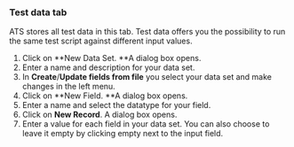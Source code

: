 ### **Test data tab**

ATS stores all test data in this tab. Test data offers you the possibility to run the same test script against different input values.

1. Click on **New Data Set. **A dialog box opens.
2. Enter a name and description for your data set.
3. In **Create**/**Update fields from file** you select your data set and make changes in the left menu.
4. Click on **New Field. **A dialog box opens.
5. Enter a name and select the datatype for your field. 
6. Click on **New Record**. A dialog box opens.
7. Enter a value for each field in your data set. You can also choose to leave it empty by clicking empty next to the input field.



